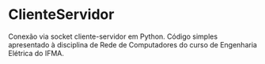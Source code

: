 # ClienteServidor
Conexão via socket cliente-servidor em Python.
Código simples apresentado à disciplina de Rede de Computadores do curso de Engenharia Elétrica do IFMA.
